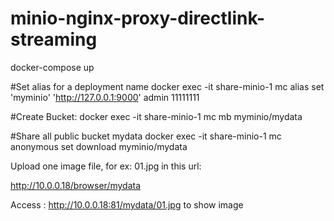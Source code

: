 # minio-nginx-proxy-directlink-streaming

docker-compose up

#Set alias for a deployment name
docker exec -it share-minio-1 mc alias set 'myminio' 'http://127.0.0.1:9000' admin 11111111

#Create Bucket:
docker exec -it share-minio-1 mc mb myminio/mydata

#Share all public bucket mydata
docker exec -it share-minio-1 mc anonymous set download myminio/mydata

Upload one image file, for ex: 01.jpg in this url: 

http://10.0.0.18/browser/mydata

Access : http://10.0.0.18:81/mydata/01.jpg to show image

